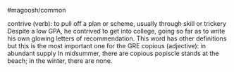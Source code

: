 #magoosh/common

contrive (verb): to pull off a plan or scheme, usually through skill or trickery 
Despite a low GPA, he contrived to get into college, going so far as to write his own glowing letters of 
recommendation. 
This word has other definitions but this is the most important one for the GRE 
copious (adjective): in abundant supply 
In midsummer, there are copious popiscle stands at the beach; in the winter, there are none. 
